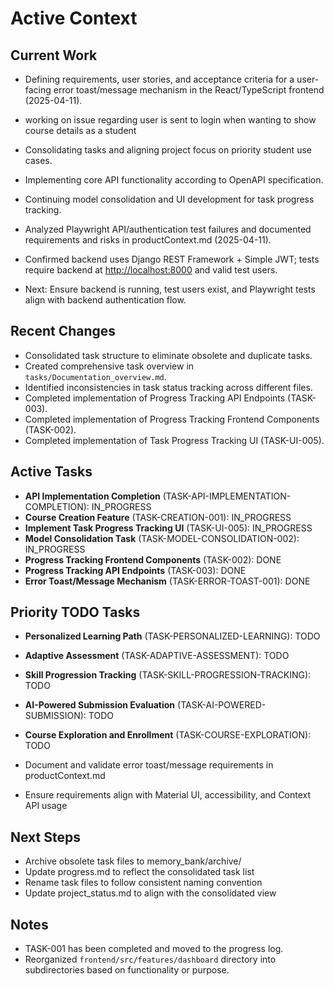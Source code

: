 # Active Context

## Current Work

- Defining requirements, user stories, and acceptance criteria for a user-facing error toast/message mechanism in the React/TypeScript frontend (2025-04-11).

- working on issue regarding user is sent to login when wanting to show course details as a student
- Consolidating tasks and aligning project focus on priority student use cases.
- Implementing core API functionality according to OpenAPI specification.
- Continuing model consolidation and UI development for task progress tracking.
- Analyzed Playwright API/authentication test failures and documented requirements and risks in productContext.md (2025-04-11).
- Confirmed backend uses Django REST Framework + Simple JWT; tests require backend at <http://localhost:8000> and valid test users.
- Next: Ensure backend is running, test users exist, and Playwright tests align with backend authentication flow.

## Recent Changes

- Consolidated task structure to eliminate obsolete and duplicate tasks.
- Created comprehensive task overview in `tasks/Documentation_overview.md`.
- Identified inconsistencies in task status tracking across different files.
- Completed implementation of Progress Tracking API Endpoints (TASK-003).
- Completed implementation of Progress Tracking Frontend Components (TASK-002).
- Completed implementation of Task Progress Tracking UI (TASK-UI-005).

## Active Tasks

- **API Implementation Completion** (TASK-API-IMPLEMENTATION-COMPLETION): IN_PROGRESS
- **Course Creation Feature** (TASK-CREATION-001): IN_PROGRESS
- **Implement Task Progress Tracking UI** (TASK-UI-005): IN_PROGRESS
- **Model Consolidation Task** (TASK-MODEL-CONSOLIDATION-002): IN_PROGRESS
- **Progress Tracking Frontend Components** (TASK-002): DONE
- **Progress Tracking API Endpoints** (TASK-003): DONE
- **Error Toast/Message Mechanism** (TASK-ERROR-TOAST-001): DONE

## Priority TODO Tasks

- **Personalized Learning Path** (TASK-PERSONALIZED-LEARNING): TODO
- **Adaptive Assessment** (TASK-ADAPTIVE-ASSESSMENT): TODO
- **Skill Progression Tracking** (TASK-SKILL-PROGRESSION-TRACKING): TODO
- **AI-Powered Submission Evaluation** (TASK-AI-POWERED-SUBMISSION): TODO
- **Course Exploration and Enrollment** (TASK-COURSE-EXPLORATION): TODO

- Document and validate error toast/message requirements in productContext.md
- Ensure requirements align with Material UI, accessibility, and Context API usage

## Next Steps

- Archive obsolete task files to memory_bank/archive/
- Update progress.md to reflect the consolidated task list
- Rename task files to follow consistent naming convention
- Update project_status.md to align with the consolidated view

## Notes

- TASK-001 has been completed and moved to the progress log.
- Reorganized `frontend/src/features/dashboard` directory into subdirectories based on functionality or purpose.
